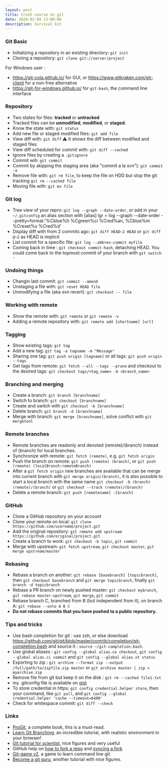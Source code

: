 ```yaml
---
layout: post
title: Crash course on git
date: 2020-02-09 13:00:00
description: Survival kit
---
```


### Git Basic

- Initializing a repository in an existing directory: `git init`
- Cloning a repository: `git clone git://server/project`

For Windows user :
- <https://git-cola.github.io/> for GUI, or <https://www.gitkraken.com/git-client> for a non-free alternative
- <https://git-for-windows.github.io/> for `git-bash`, the command line interface
 

### Repository

- Two states for files: __tracked__ or __untracked__
- Tracked files can be __unmodified__, __modified__, or __staged__. 
- Know the state with: `git status`
- Add new file or staged modified files: `git add file`
- View diff with: `git diff` :warning: It shows the diff between modified and staged files
- View diff scheduled for commit with: `git diff --cached`
- Ignore files by creating a `.gitignore`
- Commit wih: `git commit`
- Commit by skipping the staging area (aka "commit a la svn"): `git commit -a`
- Remove file with: `git rm file`, to keep the file on HDD but stop the git tracking `git rm --cached file`
- Moving file with: `git mv file`

### Git log 

- Tree view of your repro: `git log --graph --date-order`, or add in your `~/.gitconfig` an alias section with
  [alias]
     lgr = log --graph --date-order --pretty=format:'%Cblue%h %Cgreen%ci %Cred%an, %Cblue%m %Creset%s %Cred%d'
- Display diff with from 2 commits ago: `git diff HEAD~2 HEAD` or `git diff @~2` as HEAD is implicit
- List commit for a specific file: `git log --abbrev-commit myfile`
- Coming back in time : `git checkout commit-hash`, detaching HEAD. You could come back to the topmost commit of your branch with `git switch -`

### Undoing things 

- Changin last commit: `git commit --amend`
- Unstaging a file with: `git reset HEAD file`
- Unmodifying a file (aka svn revert): `git checkout -- file `

###  Working with remote 

- Show the remote with: `git remote` or `git remote -v`
- Adding a remote repository with: `git remote add [shortname] [url]`

### Tagging

- Show existing tags: `git tag`
- Add a new tag: `git tag -a tagname -m "Message"`
- Sharing one tag: `git push origin [tagname]` or all tags: `git push origin --tags`
- Get tags from remote: `git fetch --all --tags --prune` and checkout to the desired tags: `git checkout tags/<tag_name> -b <branch_name>`


### Branching and merging 

- Create a branch: `git branch [branchname]`
- Switch to branch: `git checkout [branchname]`
- Create and switch with `git checkout -b [branchname]`
- Delete branch: `git branch -d [branchname]`
- Merge with branch: `git merge [branchname]`, solve conflict with `git mergetool`

### Remote branches 

- Remote branches are readonly and denoted (remote)/(branch) instead of (branch) for local branches.
- Synchronize with remote: `git fetch (remote)`, e.g. `git fetch origin`
- Push the branch on remote: `git push (remote) (branch)`, or `git push (remote) (localBranch:remoteBranch)`
- After a `git fetch origin` new branches are available that can be merge into current branch with `git merge origin/(branch)`, it is also possible to start a local branch with the same name `git checkout -b (branch) (remote)/(branch)` or `git checkout --track (remote)/(branch)`
- Delete a remote branch: `git push [remotename] :[branch]`

### GitHub

- Clone a GitHub repository on your account
- Clone your remote on local: `git clone https://github.com/username/project.git `
- Add the original repository: `git remote add upstream https://github.com/original/project.git`
- Create a branch to work: `git checkout -b topic`, `git commit`
- Merge with upstream: `git fetch upstream`, `git checkout master`, `git merge upstream/master`

### Rebasing 

- Rebase a branch on another: `git rebase [basebranch] [topicbranch]`, then `git checkout basebranch` and `git merge topicbranch`, finally `git branch -d topicbranch`
- Rebase a PR branch on newly pushed master: `git checkout mybranch`, `git rebase master-upstream`, `git merge`, `git commit`
- Rebase branch C, branched from B (but independent from it), on branch A:  `git rebase --onto A B C`
- **Do not rebase commits that you have pushed to a public repository.**

### Tips and tricks 

- Use bash completion for git : use zsh, or else download <https://github.com/git/git/blob/master/contrib/completion/git-completion.bash> and source it : `source ~/git-completion.bash`.
- Use global aliases : `git config --global alias.co checkout`, `git config --global alias.ci commit` and `git config --global alias.st status`
- Exporting to zip : `git archive --format zip --output /full/path/to/zipfile.zip master` or `git archive master | zip > myarchive.zip`
- Remove file from git but keep it on the disk : `git rm --cached file1.txt`
- my .gitconfig file is available on [gist](https://gist.github.com/sylvchev/14283580f189e318aabefb566248ad86)
- To store credential in https: `git config credential.helper store`, then your command, like `git pull`, and `git config --global credential.helper 'cache --timeout=6400'`
- Check for whitespace commit: `git diff --check`


### Links 

- [ProGit](http://git-scm.com/book/en/), a complete book, this is a must-read.
- [Learn Git Branching](https://learngitbranching.js.org/), an incredible tutorial, with realistic environment in your browser!
- [Git tutorial for scientist](http://nyuccl.org/pages/GitTutorial/), nice figures and very useful
- GitHub help on [how to fork a repo](https://help.github.com/articles/fork-a-repo) and [syncing a fork](https://help.github.com/articles/syncing-a-fork)
- [Git-game v2](https://github.com/git-game/git-game-v2), a game to learn command line git.
- [Become a git guru](https://www.atlassian.com/git/tutorials), another tutorial with nice figures.